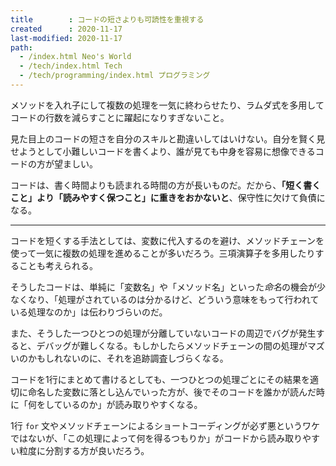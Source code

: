 ```yaml
---
title        : コードの短さよりも可読性を重視する
created      : 2020-11-17
last-modified: 2020-11-17
path:
  - /index.html Neo's World
  - /tech/index.html Tech
  - /tech/programming/index.html プログラミング
---
```


メソッドを入れ子にして複数の処理を一気に終わらせたり、ラムダ式を多用してコードの行数を減らすことに躍起になりすぎないこと。

見た目上のコードの短さを自分のスキルと勘違いしてはいけない。自分を賢く見せようとして小難しいコードを書くより、誰が見ても中身を容易に想像できるコードの方が望ましい。

コードは、書く時間よりも読まれる時間の方が長いものだ。だから、**「短く書くこと」より「読みやすく保つこと」に重きをおかないと**、保守性に欠けて負債になる。

-----

コードを短くする手法としては、変数に代入するのを避け、メソッドチェーンを使って一気に複数の処理を進めることが多いだろう。三項演算子を多用したりすることも考えられる。

そうしたコードは、単純に「変数名」や「メソッド名」といった*命名*の機会が少なくなり、「処理がされているのは分かるけど、どういう意味をもって行われている処理なのか」は伝わりづらいのだ。

また、そうした一つひとつの処理が分離していないコードの周辺でバグが発生すると、デバッグが難しくなる。もしかしたらメソッドチェーンの間の処理がマズいのかもしれないのに、それを追跡調査しづらくなる。

コードを1行にまとめて書けるとしても、一つひとつの処理ごとにその結果を適切に命名した変数に落とし込んでいった方が、後でそのコードを誰かが読んだ時に「何をしているのか」が読み取りやすくなる。

1行 `for` 文やメソッドチェーンによるショートコーディングが必ず悪というワケではないが、「この処理によって何を得るつもりか」がコードから読み取りやすい粒度に分割する方が良いだろう。

